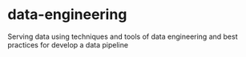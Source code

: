 # data-engineering
Serving data using techniques and tools of data engineering and best practices for develop a data pipeline
